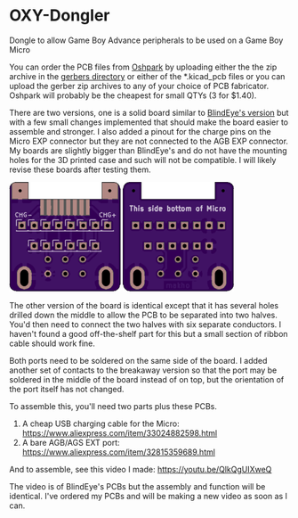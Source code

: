 # OXY-Dongler
Dongle to allow Game Boy Advance peripherals to be used on a Game Boy Micro

You can order the PCB files from [Oshpark](https://oshpark.com/) by uploading either the the zip archive in the [gerbers directory](https://github.com/makhowastaken/OXY-Dongler/tree/master/gerbers) or either of the \*.kicad_pcb files or you can upload the gerber zip archives to any of your choice of PCB fabricator. Oshpark will probably be the cheapest for small QTYs (3 for $1.40). 

There are two versions, one is a solid board similar to [BlindEye's version](https://www.tindie.com/products/hidarite/link-cable-adapter-for-game-boy-micro/) but with a few small changes implemented that should make the board easier to assemble and stronger. I also added a pinout for the charge pins on the Micro EXP connector but they are not connected to the AGB EXP connector. My boards are slightly bigger than BlindEye's and do not have the mounting holes for the 3D printed case and such will not be compatible. I will likely revise these boards after testing them. 

![Front](front.png)
![Back](back.png)

The other version of the board is identical except that it has several holes drilled down the middle to allow the PCB to be separated into two halves. You'd then need to connect the two halves with six separate conductors. I haven't found a good off-the-shelf part for this but a small section of ribbon cable should work fine. 

Both ports need to be soldered on the same side of the board. I added another set of contacts to the breakaway version so that the port may be soldered in the middle of the board instead of on top, but the orientation of the port itself has not changed. 

To assemble this, you'll need two parts plus these PCBs.
1. A cheap USB charging cable for the Micro: https://www.aliexpress.com/item/33024882598.html
2. A bare AGB/AGS EXT port: https://www.aliexpress.com/item/32815359689.html

And to assemble, see this video I made: https://youtu.be/QlkQgUIXweQ

The video is of BlindEye's PCBs but the assembly and function will be identical. I've ordered my PCBs and will be making a new video as soon as I can. 
